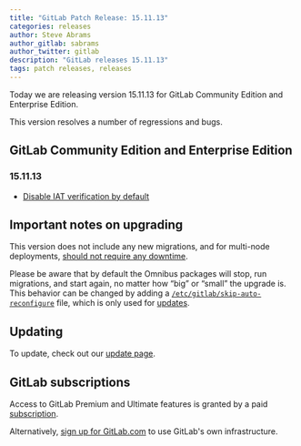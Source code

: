```yaml
---
title: "GitLab Patch Release: 15.11.13"
categories: releases
author: Steve Abrams
author_gitlab: sabrams
author_twitter: gitlab
description: "GitLab releases 15.11.13"
tags: patch releases, releases
---
```


<!-- For detailed instructions on how to complete this, please see https://gitlab.com/gitlab-org/release/docs/-/blob/master/general/patch/blog-post.md -->

Today we are releasing version 15.11.13 for GitLab Community Edition and Enterprise Edition.

This version resolves a number of regressions and bugs.

## GitLab Community Edition and Enterprise Edition

### 15.11.13

* [Disable IAT verification by default](https://gitlab.com/gitlab-org/gitlab/-/merge_requests/127520)

## Important notes on upgrading

This version does not include any new migrations, and for multi-node deployments, [should not require any downtime](https://docs.gitlab.com/ee/update/#upgrading-without-downtime).

Please be aware that by default the Omnibus packages will stop, run migrations,
and start again, no matter how “big” or “small” the upgrade is. This behavior
can be changed by adding a [`/etc/gitlab/skip-auto-reconfigure`](http://docs.gitlab.com/omnibus/update/README.html) file,
which is only used for [updates](https://docs.gitlab.com/omnibus/update/README.html).

## Updating

To update, check out our [update page](/update/).

## GitLab subscriptions

Access to GitLab Premium and Ultimate features is granted by a paid [subscription](/pricing/).

Alternatively, [sign up for GitLab.com](https://gitlab.com/users/sign_in)
to use GitLab's own infrastructure.
